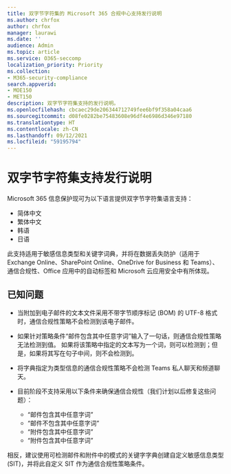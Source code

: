 ```yaml
---
title: 双字节字符集的 Microsoft 365 合规中心支持发行说明
ms.author: chrfox
author: chrfox
manager: laurawi
ms.date: ''
audience: Admin
ms.topic: article
ms.service: O365-seccomp
localization_priority: Priority
ms.collection:
- M365-security-compliance
search.appverid:
- MOE150
- MET150
description: 双字节字符集支持的发行说明。
ms.openlocfilehash: cbcaec29de206344712749fee6bf9f358a04caa6
ms.sourcegitcommit: d08fe0282be75483608e96df4e6986d346e97180
ms.translationtype: HT
ms.contentlocale: zh-CN
ms.lasthandoff: 09/12/2021
ms.locfileid: "59195794"
---
```

# <a name="support-for-double-byte-character-set-release-notes"></a>双字节字符集支持发行说明

 Microsoft 365 信息保护现可为以下语言提供双字节字符集语言支持：

- 简体中文
- 繁体中文
- 韩语
- 日语

此支持适用于敏感信息类型和关键字词典，并将在数据丢失防护（适用于 Exchange Online、SharePoint Online、OneDrive for Business 和 Teams）、通信合规性、Office 应用中的自动标签和 Microsoft 云应用安全中有所体现。

## <a name="known-issues"></a>已知问题

- 当附加到电子邮件的文本文件采用不带字节顺序标记 (BOM) 的 UTF-8 格式时，通信合规性策略不会检测到该电子邮件。

- 如果针对策略条件“邮件包含其中任意字词”输入了一句话，则通信合规性策略无法检测到值。 如果将该策略中指定的文本写为一个词，则可以检测到；但是，如果将其写在句子中间，则不会检测到。

- 将字典指定为类型信息的通信合规性策略不会检测 Teams 私人聊天和频道聊天。

- 目前阶段不支持采用以下条件来确保通信合规性（我们计划以后修复这些问题）： 
  - “邮件包含其中任意字词”
  - “邮件不包含其中任意字词”
  - “附件包含其中任意字词”
  - “附件包含其中任意字词”

相反，建议使用可检测邮件和附件中的模式的关键字字典创建自定义敏感信息类型 (SIT)，并将此自定义 SIT 作为通信合规性策略条件。



